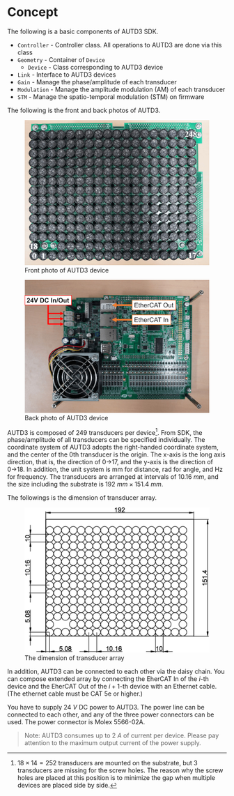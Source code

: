 # Concept

The following is a basic components of AUTD3 SDK.

- `Controller` - Controller class. All operations to AUTD3 are done via this class
- `Geometry` - Container of `Device`
  - `Device` - Class corresponding to AUTD3 device
- `Link` - Interface to AUTD3 devices
- `Gain` - Manage the phase/amplitude of each transducer
- `Modulation` - Manage the amplitude modulation (AM) of each transducer
- `STM` - Manage the spatio-temporal modulation (STM) on firmware

The following is the front and back photos of AUTD3.

<figure>
  <img src="../fig/Users_Manual/autd_trans_idx.jpg"/>
  <figcaption>Front photo of AUTD3 device</figcaption>
</figure>

<figure>
  <img src="../fig/Users_Manual/autd_back.jpg"/>
  <figcaption>Back photo of AUTD3 device</figcaption>
</figure>


AUTD3 is composed of 249 transducers per device[^fn_asm].
From SDK, the phase/amplitude of all transducers can be specified individually.
The coordinate system of AUTD3 adopts the right-handed coordinate system, and the center of the 0th transducer is the origin.
The x-axis is the long axis direction, that is, the direction of 0→17, and the y-axis is the direction of 0→18.
In addition, the unit system is mm for distance, rad for angle, and Hz for frequency.
The transducers are arranged at intervals of $\SI{10.16}{mm}$, and the size including the substrate is $\SI{192}{mm}\times\SI{151.4}{mm}$.

The followings is the dimension of transducer array.

<figure>
  <img src="../fig/Users_Manual/transducers_array.jpg"/>
  <figcaption>The dimension of transducer array</figcaption>
</figure>

In addition, AUTD3 can be connected to each other via the daisy chain.
You can compose extended array by connecting the EherCAT In of the $i$-th device and the EherCAT Out of the $i+1$-th device with an Ethernet cable.
(The ethernet cable must be CAT 5e or higher.)

You have to supply $\SI{24}{V}$ DC power to AUTD3.
The power line can be connected to each other, and any of the three power connectors can be used.
The power connector is Molex 5566-02A.

> Note: AUTD3 consumes up to $\SI{2}{A}$ of current per device. Please pay attention to the maximum output current of the power supply.

[^fn_asm]: $18\times 14=252$ transducers are mounted on the substrate, but 3 transducers are missing for the screw holes. The reason why the screw holes are placed at this position is to minimize the gap when multiple devices are placed side by side.
